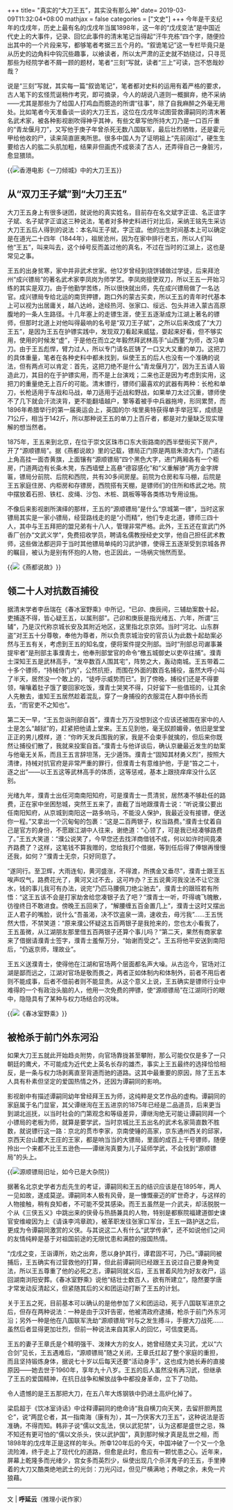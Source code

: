 +++
title= "真实的“大刀王五”，其实没有那么神"
date= 2019-03-09T11:32:04+08:00
mathjax = false
categories = ["文史"]
+++
今年是干支纪年的戊戌年，历史上最有名的戊戌年当属1898年，这一年的“戊戌变法”是中国近代史上的大事件，记录、回忆此事件的清末笔记当得起“汗牛充栋”四个字，随便捡出其中的一个片段来写，都够笔者考据三五个月的。“叙诡笔记”这一专栏毕竟只是从历史的边角料中钩沉些趣事，以飨读者，所以太严肃的正史就不妨绕过，只寻觅那些为经院学者不屑一顾的题材，笔者“三刻”写就，读者“三上”可读，岂不悠哉妙哉？

说是“三刻”写就，其实每一篇“叙诡笔记”，笔者都对史料的运用有着严格的要求，古人笔下的玄怪荒诞稍作考究，即可摘录，今人的胡说八道则一概摒弃，绝不采纳——尤其是那些为了给国人打鸡血而臆造的所谓“往事”，除了自我麻醉之外毫无用处。比如笔者今天准备谈一谈的大刀王五，这位在戊戌年试图营救谭嗣同的清末著名武术家，被各种影视剧吹得神乎其神，有些文章写他所持大刀乃是一口百斤重的“青龙偃月刀”，又写他于庚子年曾杀死无数八国联军，最后壮烈牺牲，还是霍元甲给他收的尸，读来简直匪夷所思。很多中国人为了证明祖上“先前阔过”，硬生生要给古人的肱二头肌加粗，结果非但画虎不成亵渎了古人，还弄得自己一身脏污，愈显猥琐。

{{<img src="https://ian2.oss-cn-hangzhou.aliyuncs.com/2019-03-09-051616.jpg" alt="香港电影《一刀倾城》中的大刀王五">}}

## 从“双刀王子斌”到“大刀王五”

大刀王五身上有很多谜团，就说他的真实姓名，目前存在名文斌字正谊、名正谊字子斌、名子斌字正谊这三种说法，笔者对多种史料进行对比后，采纳王铭先生采访大刀王五后人得到的说法：本名叫王子斌，字正谊。他的出生时间基本上可以确定是在道光二十四年（1844年），祖居沧州，因为在家中排行老五，所以人们叫他“王五”，叫来叫去，这个绰号反而盖过他的真名，不过在当时的江湖上，这也是常见之事。

王五的出身贫寒，家中并非武术世家。他12岁曾经到烧饼铺做过学徒，后来拜沧州“成兴镖局”的著名武术家李凤岗为师学艺。李凤岗擅使双刀，所以王五一开始习练的其实是双刀。由于他勤学苦练，所以很快就出师，先在成兴镖局做了一名达官。成兴镖局专给北运的南货押镖，跑口外的蒙古买卖，所以王五的青年时代基本上可以视为出居庸关，越八达岭，途经热河、张家口、绥远、包头并进入蒙古高原腹地的一条人生路径。十几年塞上的走镖生涯，使王五逐渐成为江湖上著名的镖师，但那时北道上对他叫得最响的名号是“双刀王子斌”，之所以后来改成了“大刀王五”，是因为王五在护镖实践中，发现双刀看起来威猛，耍起来好看，但不够实用，使用的时候发“虚”，于是他在而立之年毅然拜武林高手“山西董”为师，改习单刀。由于王五彪悍，臂力过人，所以专门请名匠铸了一口又大又重的单刀。这把刀的具体重量，笔者在各种史料中都未找到，纵使王五的后人也没有一个准确的说法，但有两点可以肯定：首先，这把刀绝不是什么“青龙偃月刀”，因为王五请人锻造此刀，其目的在于护镖实用，而不是上台演戏；二来也正是因为考虑到实用，这把刀的重量绝无上百斤的可能。清末镖行，镖师们最喜欢的武器有两种：长枪和单刀，长枪适用于车战和马战，单刀适用于近战和野战，如果单刀太过沉重，镖师使不了几下就会汗流浃背，更不能翻墙越户，擎等着被手中兵器拖垮，形同累赘，而1896年希腊举行的第一届奥运会上，英国的尔·埃里奥特获得单手举冠军，成绩是71公斤，相当于142斤，所以那种说王五的单刀上百斤者，都是对力量缺乏现实理解的想当然者。

1875年，王五来到北京，在位于崇文区珠市口东大街路南的西半壁街买下房产，开了“源顺镖局”。据《燕都说故》里的记载，镖局正门原是两扇朱漆大门，门道右上角高挂一面杏黄旗，上面镶有“源顺镖局”四个黑色大字，进门两厢各有一个柜房，门道两边有长条木凳，东西墙壁上高悬“德容感化”和“义重解骖”两方金字牌匾，镖局分前院、后院和西院，共有30多间房屋。前院为仓房和车马棚，后院是王五家庭住房、内柜房和存镖房，西院搭有天棚，是镖师们的住所和练武之地。院中摆放着石担、铁杠、皮绳、沙包、木桩、跳板等等各类练功专用设施。

不像后来影视剧所演绎的那样，王五的“源顺镖局”是什么“京城第一镖”，当时这家镖局其实是一家小镖局，经营路线走的是“小而精”，他们专走北道，镖师三四十人，其中与王五拜把的盟兄弟有十八人，管理非常严格。此外，王五还在宣武门外香厂创办“文武义学”，免费招收学员，聘请名儒教授经史文学，他自己担任武术教师，这些做法都迥异于当时其他镖局单纯的习武护镖，使得王五逐渐受到京城各界的瞩目，被认为是别有怀抱的人物，也正因此，一场祸灾悄然而至。

{{<img src="https://ian2.oss-cn-hangzhou.aliyuncs.com/2019-03-09-051636.jpg" alt="《燕都说故》">}}

## 领二十人对抗数百捕役

据清末学者李岳瑞在《春冰室野乘》中所记，“已卯、庚辰间，三辅劫案数十起，吏捕逐不得，皆心疑王五，以属刑部”。己卯和庚辰是指光绪五、六年，所谓“三辅”，乃是汉代称京城长安及其附近地区，这里指北京京郊。当时“河北、山东群盗”对王五十分尊敬，奉他为尊者，所以负责京城治安的官员认为此数十起劫案必然与王五有关，考虑到王五的知名度，便将案件提交刑部。当时“刑部总司谳事兼提牢者”是刑部主事濮青士，他奉刑部堂官的命令“檄五城御史以吏卒往捕”。濮青士深知王五是武林高手，“发卒数百人围其宅”，阵势之大，轰动南城。王五带着二十多个镖师，“持械侍门内”，公然抗拒，而围在外面的数百名捕役，虽然大呼小叫了半天，居然没一个敢上的，“徒呼示威势而已”。到了傍晚，捕役们还是不得要领，嚷嚷着肚子饿了要回家吃饭，濮青士哭笑不得，只好留下一些值班的，让其余人先散去，谁知王五居然趁着混乱，穿了一身捕役的衣服混在人群中扬长而去，“而官吏不之知也”。

第二天一早，“王五忽诣刑部自首”，濮青士万万没想到这个应该还被围在家中的人士是怎么“越狱”的，赶紧把他请上堂来。王五见到他，毫无奴颜媚骨，依旧是堂堂正正的男儿模样，道：“你昨天发兵围我的家，我是不会束手就擒的，但后来你既然让捕役们散了，我就来投案自首。”濮青士与他详谈后，确认京畿最近发生的劫案与他毫无关系，而且王五言辞坦荡，无少遁饰。濮青士“固知其材勇义烈”，按照大清律，持械对抗官府是非常严重的罪行，但濮青士有意维护他，于是“笞之二十，逐之出”——以王五这等武林高手的体质，这等惩戒，基本上跟挠痒痒没什么区别。

光绪九年，濮青士出任河南南阳知府，可是濮青士一贯清贫，居然凑不够赴任的路费，正在家中坐困愁城，突然王五来了，直截了当地跟濮青士说：“听说濮公要出任南阳知府，从京城到南阳这一路多响马，不能没人保护，我最近没有接镖，便送你一程。”又拿出一个沉甸甸的包裹：“这是二百两银子，权当路费。”濮青士仗着自己是官方的身份，不愿跟江湖中人往来，谢绝道：“心领了，可是我已经凑够路费了。”王五大笑道：“濮公说笑了，今早您还去找洋商借钱不成，何以如许时间竟凑齐路费了？这样，这笔钱不算我赠的，您给我打个借据，等到任后得了俸银再慢慢还我，如何？”濮青士无奈，只好同意了。

“遂同行。至卫辉，大雨连旬，黄河盛涨，不得渡，所携金又垂尽”，濮青士跟王五唉声叹气，路费花光了，黄河又过不去，这可咋办？王五说黄河我没法不让它涨水，钱的事儿我可有办法，说完“乃匹马腰佩刀绝尘驰去”，濮青士的跟班若有所悟：“这王五该不会是打家劫舍给您凑银子去了吧？”濮青士一听，吓得魂飞魄散，彷徨终日不敢进食。傍晚王五回来了，“解腰缠五百金置几上”，濮青士这时又摆出正人君子的嘴脸，说什么“吾虽渴，决不饮盗泉一滴，速收去，毋污我”……王五恍然大悟，不禁笑道：“原来濮公怀疑这五百两银子是我抢来的，您也太小看我了，王五虽微，从江湖朋友那里借五百两银子还算个事儿吗？”第二天，果然有商家拿来了借据请濮青士签字，濮青士羞惭万分，“始谢而受之”。王五将他平安送到南阳后，“仍返京师，理故业”。

王五义送濮青士，使得他在江湖和官场两个层面都名声大噪。从古迄今，官场对江湖是鄙而远之，江湖对官场是敬而畏之，两者正如体制内和体制外，前者不用后者则不能成事，后者不借前者则不能显贵。从这个意义上说，王五确实是镖师行业中难得的一个有政治头脑的人，他用一次免费的押镖，使“源顺镖局”在江湖同行的眼中，隐隐具有了某种与权力场结合的况味。

{{<img src="https://ian2.oss-cn-hangzhou.aliyuncs.com/2019-03-09-051655.jpg" alt="《春冰室野乘》">}}

## 被枪杀于前门外东河沿

如果大刀王五就此开始趋炎附势，向官场靠拢甚至攀附，那么可能仅仅是多了一只朝廷的鹰犬，不可能成为近代史上英名长存的雄杰，事实上王五最终的选择恰恰相反，是一条与权力场剥离直至背道而驰的道路。这其中最重要的原因，除了王五本人具有朴素但坚定的爱国热情之外，还因为谭嗣同的影响。

影视剧中有描述谭嗣同幼年曾经拜王五为师，这纯粹是文艺作品的虚构。谭嗣同的家庭属于名门显宦，其父谭继洵在王五进京的1875年已经是二品道员，后来更当到湖北巡抚，以当时社会的门第观念和等级差异，谭继洵绝无可能让谭嗣同拜一个小镖局的老板为师，就算是要学武，当时京城比王五出名的武术名家简直数不胜数，就说镖行这一路：京北的贯市李家，京南使锤的高家，京东通州西关的邱家，京西天台山麓大王庄的王家，都是响当当的大镖局，里面的成百上千号镖师，随便拎出一个来都不比王五逊色——谭继洵真要为儿子延师学武，不会找到“源顺镖局”的头上。

{{<img src="https://ian2.oss-cn-hangzhou.aliyuncs.com/2019-03-09-051713.jpg" alt="源顺镖局旧址，如今已是大杂院">}}

据著名北京史学者方彪先生的考证，谭嗣同和王五的结识应该是在1895年，两人一见如故，遂成莫逆。谭嗣同本人极有风骨，是一慷慨豪迈的旷世奇才，与这样的人物接触，稍有良知者，不可能不受其感染。而王五虽然是一介武夫，却活脱脱一个从《三侠五义》中跳出来的侠骨与热肠兼具的人物，特别是都察院福建道御史谏官安维峻因为上《请诛李鸿章疏》，被革职发往张家口军台，王五一路护送之后，更成为令谭嗣同激赏的义侠。与其说这二人有什么“武学传承”，还不如说他们之间的友情纯粹是基于对祖国前途的无限忧患和满腔的报国热情。

“戊戌之变，王诣谭所，劝之出奔，愿以身护其行，谭君固不可，乃已。”谭嗣同被捕后，王五确实有过营救他的打算，但此前谭嗣同已经跟王五说过自己要身殉变法，所以王五尊重了他的必死之志，谭嗣同就义后，王五冒着风险为好友收尸，运回湖南浏阳安葬。《春冰室野乘》说他“结壮士数百人，欲有所建立”，隐然要学唐才常发动反清起义，但紧随其后的义和团运动打断了王五的计划。

关于王五之死，目前基本可以确认的是他参加了义和团运动，死于八国联军进京之后，但存在两种说法：一种是由于汉奸告密，他被清政府逮捕，枪杀于前门外东河沿；另外一种是他在八国联军洗劫“源顺镖局”时与之发生搏斗，手握大刀战死……虽然后者显得更加壮烈，但前一种说法来自其家人的回忆，可信度更高。

王五的妻子王章氏是个精明强干、泼辣大方的女人，她曾经随丈夫习武，尤以“六合剑”见长，王五遇难后，“源顺镖局”随之关闭，王章氏扛起了整个家庭的重担，而且坚持锻炼身体，据说七十岁以后每天还要“活动身手”，这也成为她长寿的直接原因——她去世于1960年，享年九十八岁。王五的后人虽然没有再习武，但继承了王五的爱国精神，在抗日战争和解放战争中都投身革命，立下了功勋。

令人遗憾的是王五那把大刀，在五八年大炼钢铁中扔进土高炉化掉了。

梁启超于《饮冰室诗话》中诠释谭嗣同的绝命诗“我自横刀向天笑，去留肝胆两昆仑”，说“两昆仑者，其一指南海（康有为），其一乃侠客大刀王五”，这种说法是否准确，不得而知。韩非子说“儒以文乱法，侠以武犯禁”，认为这都是盛世之忌，殊不知还有更可怕的“儒以文杀头，侠以武护国”，真到那时候才真是乱世之相，而1898年的戊戌年正是这样的年头。所幸120年后的今天，中国冲破了一个又一个急流险滩，终于走上了现代化的道路，但愈是此时，愈应有一颗忧患之心。近年来，屏幕上乾隆多而光绪少，宫女多而英烈少，纵使出现几个杀洋鬼子的王五，手里捧着的大刀又酷类绝地武士的光剑：刀光闪过，但见尸横满地；养眼之余，未免一片狼藉。

---
文 | **呼延云**（推理小说作家）
